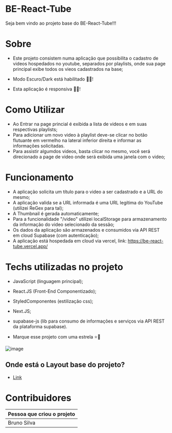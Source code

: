 # BE-React-Tube

Seja bem vindo ao projeto base do BE-React-Tube!!!

# Sobre
- Este projeto consistem numa aplicação que possibilita o cadastro de videos hospedados no youtube, separados por playlists, onde sua page principal exibe todos os vieos cadastrados na base;

- Modo Escuro/Dark está habilitado 🌙🖤!
- Esta aplicação é responsiva 📲💙!

# Como Utilizar
- Ao Entrar na page princial é exibida a lista de videos e em suas respectivas playlists;
- Para adicionar um novo video à playlist deve-se clicar no botão flutuante em vermelho na lateral inferior direita e informar as informações solicitadas.
- Para assistir algumdos videos, basta clicar no mesmo, você será direcionado a page de video onde será exibida uma janela com o video;

# Funcionamento
- A aplicação solicita um título para o video a ser cadastrado e a URL do mesmo;
- A aplicação valida se a URL informada é uma URL legítima do YouTube (utilizei ReGex para tal);
- A Thumbnail é gerada automaticamente;
- Para a funcionalidade "/video" utilizei localStorage para armazenamento da informação do video selecionado da sessão;
- Os dados da aplicação são armazenados e consumidos via API REST em cloud Supabase (com autenticação);
- A aplicação está hospedada em cloud via vercel, link: https://be-react-tube.vercel.app/

# Techs utilizadas no projeto
- JavaScript (linguagem principal);
- React.JS (Front-End Componentizado);
- StyledComponentes (estilização css);
- Next.JS;
- supabase-js (lib para consumo de informações e serviços via API REST da plataforma supabase).



- Marque esse projeto com uma estrela ⭐🖤

![image](https://user-images.githubusercontent.com/50249992/204156905-15d68f7e-9c3d-4aff-a599-7bf67524a910.png)

## Onde está o Layout base do projeto?
- [Link](https://www.figma.com/file/1acrju7CLwHkSh6e7xEk9h/Aluratube?node-id=0%3A1)


# Contribuidores 

| Pessoa que criou o projeto | 
| --- |
| Bruno Silva |
